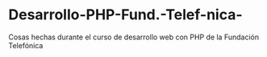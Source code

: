 # Desarrollo-PHP-Fund.-Telef-nica-
Cosas hechas durante el curso de desarrollo web con PHP de la Fundación Telefónica
